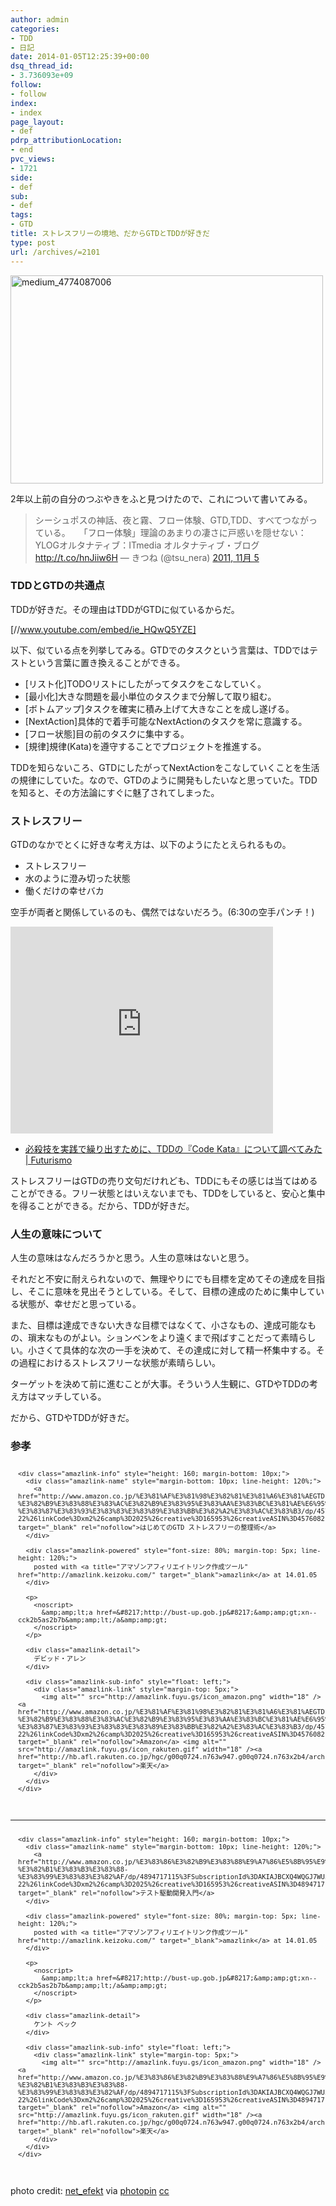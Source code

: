 ```yaml
---
author: admin
categories:
- TDD
- 日記
date: 2014-01-05T12:25:39+00:00
dsq_thread_id:
- 3.736093e+09
follow:
- follow
index:
- index
page_layout:
- def
pdrp_attributionLocation:
- end
pvc_views:
- 1721
side:
- def
sub:
- def
tags:
- GTD
title: ストレスフリーの境地、だからGTDとTDDが好きだ
type: post
url: /archives/=2101
---
```


[<img class="size-full wp-image-2109 alignnone" alt="medium_4774087006" src="http://futurismo.biz/wp-content/uploads/medium_4774087006.jpg" width="500" height="333" />][1]

2年以上前の自分のつぶやきをふと見つけたので、これについて書いてみる。

<blockquote class="twitter-tweet" lang="ja">
  <p>
    シーシュポスの神話、夜と霧、フロー体験、GTD,TDD、すべてつながっている。　　「フロー体験」理論のあまりの凄さに戸惑いを隠せない：YLOGオルタナティブ：ITmedia オルタナティブ・ブログ <a href="http://t.co/hnJiiw6H">http://t.co/hnJiiw6H</a> — きつね (@tsu_nera) <a href="https://twitter.com/tsu_nera/statuses/132625060522496001">2011, 11月 5</a>
  </p>
</blockquote>

### TDDとGTDの共通点

TDDが好きだ。その理由はTDDがGTDに似ているからだ。

[//www.youtube.com/embed/ie_HQwQ5YZE]

以下、似ている点を列挙してみる。GTDでのタスクという言葉は、TDDではテストという言葉に置き換えることができる。

  * [リスト化]TODOリストにしたがってタスクをこなしていく。
  * [最小化]大きな問題を最小単位のタスクまで分解して取り組む。
  * [ボトムアップ]タスクを確実に積み上げて大きなことを成し遂げる。
  * [NextAction]具体的で着手可能なNextActionのタスクを常に意識する。
  * [フロー状態]目の前のタスクに集中する。
  * [規律]規律(Kata)を遵守することでプロジェクトを推進する。

TDDを知らないころ、GTDにしたがってNextActionをこなしていくことを生活の規律にしていた。なので、GTDのように開発もしたいなと思っていた。TDDを知ると、その方法論にすぐに魅了されてしまった。

### ストレスフリー

GTDのなかでとくに好きな考え方は、以下のようにたとえられるもの。

  * ストレスフリー
  * 水のように澄み切った状態
  * 働くだけの幸せバカ

空手が両者と関係しているのも、偶然ではないだろう。(6:30の空手パンチ！)
   
<iframe src="http://tedxtalks.ted.com/video/The-Art-of-Stress-Free-Producti/player?layout=&read_more=1" height="331" width="420" frameborder="0" scrolling="no"></iframe>

  * [必殺技を実践で繰り出すために、TDDの『Code Kata』について調べてみた | Futurismo][2]

ストレスフリーはGTDの売り文句だけれども、TDDにもその感じは当てはめることができる。フリー状態とはいえないまでも、TDDをしていると、安心と集中を得ることができる。だから、TDDが好きだ。

### 人生の意味について

人生の意味はなんだろうかと思う。人生の意味はないと思う。

それだと不安に耐えられないので、無理やりにでも目標を定めてその達成を目指し、そこに意味を見出そうとしている。そして、目標の達成のために集中している状態が、幸せだと思っている。

また、目標は達成できない大きな目標ではなくて、小さなもの、達成可能なもの、瑣末なものがよい。ションベンをより遠くまで飛ばすことだって素晴らしい。小さくて具体的な次の一手を決めて、その達成に対して精一杯集中する。その過程におけるストレスフリーな状態が素晴らしい。

ターゲットを決めて前に進むことが大事。そういう人生観に、GTDやTDDの考え方はマッチしている。

だから、GTDやTDDが好きだ。

### 参孝

<div class="amazlink-box" style="text-align: left; padding-bottom: 20px; font-size: small; /zoom: 1; overflow: hidden;">
  <div class="amazlink-list" style="clear: both;">
    <div class="amazlink-image" style="float: left; margin: 0px 12px 1px 0px;">
      <a href="http://www.amazon.co.jp/%E3%81%AF%E3%81%98%E3%82%81%E3%81%A6%E3%81%AEGTD-%E3%82%B9%E3%83%88%E3%83%AC%E3%82%B9%E3%83%95%E3%83%AA%E3%83%BC%E3%81%AE%E6%95%B4%E7%90%86%E8%A1%93-%E3%83%87%E3%83%93%E3%83%83%E3%83%89%E3%83%BB%E3%82%A2%E3%83%AC%E3%83%B3/dp/4576082116%3FSubscriptionId%3DAKIAJBCXQ4WQGJ7WU3WA%26tag%3Dsleephacker-22%26linkCode%3Dxm2%26camp%3D2025%26creative%3D165953%26creativeASIN%3D4576082116" target="_blank" rel="nofollow"><img style="border: none;" alt="" src="http://ecx.images-amazon.com/images/I/51umAMmeSlL._SL160_.jpg" /></a>
    </div>
    
    <div class="amazlink-info" style="height: 160; margin-bottom: 10px;">
      <div class="amazlink-name" style="margin-bottom: 10px; line-height: 120%;">
        <a href="http://www.amazon.co.jp/%E3%81%AF%E3%81%98%E3%82%81%E3%81%A6%E3%81%AEGTD-%E3%82%B9%E3%83%88%E3%83%AC%E3%82%B9%E3%83%95%E3%83%AA%E3%83%BC%E3%81%AE%E6%95%B4%E7%90%86%E8%A1%93-%E3%83%87%E3%83%93%E3%83%83%E3%83%89%E3%83%BB%E3%82%A2%E3%83%AC%E3%83%B3/dp/4576082116%3FSubscriptionId%3DAKIAJBCXQ4WQGJ7WU3WA%26tag%3Dsleephacker-22%26linkCode%3Dxm2%26camp%3D2025%26creative%3D165953%26creativeASIN%3D4576082116" target="_blank" rel="nofollow">はじめてのGTD ストレスフリーの整理術</a>
      </div>
      
      <div class="amazlink-powered" style="font-size: 80%; margin-top: 5px; line-height: 120%;">
        posted with <a title="アマゾンアフィリエイトリンク作成ツール" href="http://amazlink.keizoku.com/" target="_blank">amazlink</a> at 14.01.05
      </div>
      
      <p>
        <noscript>
          &amp;amp;lt;a href=&#8217;http://bust-up.gob.jp&#8217;&amp;amp;gt;xn--cck2b5as2b7b&amp;amp;lt;/a&amp;amp;gt;
        </noscript>
      </p>
      
      <div class="amazlink-detail">
        デビッド・アレン
      </div>
      
      <div class="amazlink-sub-info" style="float: left;">
        <div class="amazlink-link" style="margin-top: 5px;">
          <img alt="" src="http://amazlink.fuyu.gs/icon_amazon.png" width="18" /><a href="http://www.amazon.co.jp/%E3%81%AF%E3%81%98%E3%82%81%E3%81%A6%E3%81%AEGTD-%E3%82%B9%E3%83%88%E3%83%AC%E3%82%B9%E3%83%95%E3%83%AA%E3%83%BC%E3%81%AE%E6%95%B4%E7%90%86%E8%A1%93-%E3%83%87%E3%83%93%E3%83%83%E3%83%89%E3%83%BB%E3%82%A2%E3%83%AC%E3%83%B3/dp/4576082116%3FSubscriptionId%3DAKIAJBCXQ4WQGJ7WU3WA%26tag%3Dsleephacker-22%26linkCode%3Dxm2%26camp%3D2025%26creative%3D165953%26creativeASIN%3D4576082116" target="_blank" rel="nofollow">Amazon</a> <img alt="" src="http://amazlink.fuyu.gs/icon_rakuten.gif" width="18" /><a href="http://hb.afl.rakuten.co.jp/hgc/g00q0724.n763w947.g00q0724.n763x2b4/archives/c=http%3A%2F%2Fbooks.rakuten.co.jp%2Frb%2F5942235%2F&m=http%3A%2F%2Fm.rakuten.co.jp%2Frms%2Fmsv%2FItem%3Fn%3D5942235%26surl%3Dbook" target="_blank" rel="nofollow">楽天</a>
        </div>
      </div>
    </div>
  </div>
</div>

* * *

<div class="amazlink-box" style="text-align: left; padding-bottom: 20px; font-size: small; /zoom: 1; overflow: hidden;">
  <div class="amazlink-list" style="clear: both;">
    <div class="amazlink-image" style="float: left; margin: 0px 12px 1px 0px;">
      <a href="http://www.amazon.co.jp/%E3%83%86%E3%82%B9%E3%83%88%E9%A7%86%E5%8B%95%E9%96%8B%E7%99%BA%E5%85%A5%E9%96%80-%E3%82%B1%E3%83%B3%E3%83%88-%E3%83%99%E3%83%83%E3%82%AF/dp/4894717115%3FSubscriptionId%3DAKIAJBCXQ4WQGJ7WU3WA%26tag%3Dsleephacker-22%26linkCode%3Dxm2%26camp%3D2025%26creative%3D165953%26creativeASIN%3D4894717115" target="_blank" rel="nofollow"><img style="border: none;" alt="" src="http://ecx.images-amazon.com/images/I/51G6YEDVRKL._SL160_.jpg" /></a>
    </div>
    
    <div class="amazlink-info" style="height: 160; margin-bottom: 10px;">
      <div class="amazlink-name" style="margin-bottom: 10px; line-height: 120%;">
        <a href="http://www.amazon.co.jp/%E3%83%86%E3%82%B9%E3%83%88%E9%A7%86%E5%8B%95%E9%96%8B%E7%99%BA%E5%85%A5%E9%96%80-%E3%82%B1%E3%83%B3%E3%83%88-%E3%83%99%E3%83%83%E3%82%AF/dp/4894717115%3FSubscriptionId%3DAKIAJBCXQ4WQGJ7WU3WA%26tag%3Dsleephacker-22%26linkCode%3Dxm2%26camp%3D2025%26creative%3D165953%26creativeASIN%3D4894717115" target="_blank" rel="nofollow">テスト駆動開発入門</a>
      </div>
      
      <div class="amazlink-powered" style="font-size: 80%; margin-top: 5px; line-height: 120%;">
        posted with <a title="アマゾンアフィリエイトリンク作成ツール" href="http://amazlink.keizoku.com/" target="_blank">amazlink</a> at 14.01.05
      </div>
      
      <p>
        <noscript>
          &amp;amp;lt;a href=&#8217;http://bust-up.gob.jp&#8217;&amp;amp;gt;xn--cck2b5as2b7b&amp;amp;lt;/a&amp;amp;gt;
        </noscript>
      </p>
      
      <div class="amazlink-detail">
        ケント ベック
      </div>
      
      <div class="amazlink-sub-info" style="float: left;">
        <div class="amazlink-link" style="margin-top: 5px;">
          <img alt="" src="http://amazlink.fuyu.gs/icon_amazon.png" width="18" /><a href="http://www.amazon.co.jp/%E3%83%86%E3%82%B9%E3%83%88%E9%A7%86%E5%8B%95%E9%96%8B%E7%99%BA%E5%85%A5%E9%96%80-%E3%82%B1%E3%83%B3%E3%83%88-%E3%83%99%E3%83%83%E3%82%AF/dp/4894717115%3FSubscriptionId%3DAKIAJBCXQ4WQGJ7WU3WA%26tag%3Dsleephacker-22%26linkCode%3Dxm2%26camp%3D2025%26creative%3D165953%26creativeASIN%3D4894717115" target="_blank" rel="nofollow">Amazon</a> <img alt="" src="http://amazlink.fuyu.gs/icon_rakuten.gif" width="18" /><a href="http://hb.afl.rakuten.co.jp/hgc/g00q0724.n763w947.g00q0724.n763x2b4/archives/c=http%3A%2F%2Fbooks.rakuten.co.jp%2Frb%2F1590655%2F&m=http%3A%2F%2Fm.rakuten.co.jp%2Frms%2Fmsv%2FItem%3Fn%3D1590655%26surl%3Dbook" target="_blank" rel="nofollow">楽天</a>
        </div>
      </div>
    </div>
  </div>
</div>

photo credit: [net_efekt][3] via [photopin][4] [cc][5]

 [1]: http://futurismo.biz/wp-content/uploads/medium_4774087006.jpg
 [2]: http://futurismo.biz/archives/1876
 [3]: http://www.flickr.com/photos/wheatfields/4774087006/
 [4]: http://photopin.com
 [5]: http://creativecommons.org/licenses/by-nc/2.0/